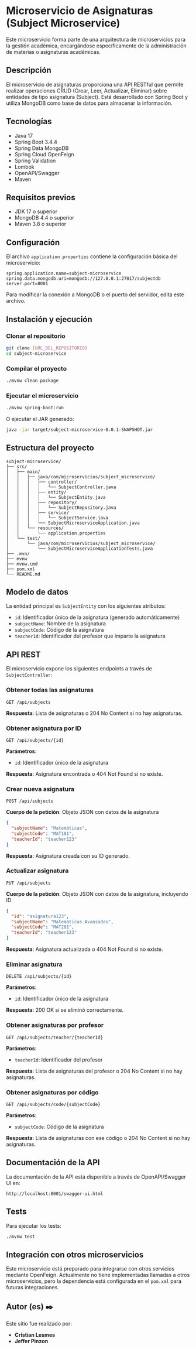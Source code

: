 # Microservicio de Asignaturas (Subject Microservice)

Este microservicio forma parte de una arquitectura de microservicios para la gestión académica, encargándose específicamente de la administración de materias o asignaturas académicas.

## Descripción

El microservicio de asignaturas proporciona una API RESTful que permite realizar operaciones CRUD (Crear, Leer, Actualizar, Eliminar) sobre entidades de tipo asignatura (Subject). Está desarrollado con Spring Boot y utiliza MongoDB como base de datos para almacenar la información.

## Tecnologías

- Java 17
- Spring Boot 3.4.4
- Spring Data MongoDB
- Spring Cloud OpenFeign
- Spring Validation
- Lombok
- OpenAPI/Swagger
- Maven

## Requisitos previos

- JDK 17 o superior
- MongoDB 4.4 o superior
- Maven 3.8 o superior

## Configuración

El archivo `application.properties` contiene la configuración básica del microservicio:

```properties
spring.application.name=subject-microservice
spring.data.mongodb.uri=mongodb://127.0.0.1:27017/subjectdb
server.port=8001
```

Para modificar la conexión a MongoDB o el puerto del servidor, edita este archivo.

## Instalación y ejecución

### Clonar el repositorio

```bash
git clone [URL_DEL_REPOSITORIO]
cd subject-microservice
```

### Compilar el proyecto

```bash
./mvnw clean package
```

### Ejecutar el microservicio

```bash
./mvnw spring-boot:run
```

O ejecutar el JAR generado:

```bash
java -jar target/subject-microservice-0.0.1-SNAPSHOT.jar
```

## Estructura del proyecto

```
subject-microservice/
├── src/
│   ├── main/
│   │   ├── java/com/microservicios/subject_microservice/
│   │   │   ├── controller/
│   │   │   │   └── SubjectController.java
│   │   │   ├── entity/
│   │   │   │   └── SubjectEntity.java
│   │   │   ├── repository/
│   │   │   │   └── SubjectRepository.java
│   │   │   ├── service/
│   │   │   │   └── SubjectService.java
│   │   │   └── SubjectMicroserviceApplication.java
│   │   └── resources/
│   │       └── application.properties
│   └── test/
│       └── java/com/microservicios/subject_microservice/
│           └── SubjectMicroserviceApplicationTests.java
├── .mvn/
├── mvnw
├── mvnw.cmd
├── pom.xml
└── README.md
```

## Modelo de datos

La entidad principal es `SubjectEntity` con los siguientes atributos:

- `id`: Identificador único de la asignatura (generado automáticamente)
- `subjectName`: Nombre de la asignatura
- `subjectCode`: Código de la asignatura
- `teacherId`: Identificador del profesor que imparte la asignatura

## API REST

El microservicio expone los siguientes endpoints a través de `SubjectController`:

### Obtener todas las asignaturas

```
GET /api/subjects
```

**Respuesta**: Lista de asignaturas o 204 No Content si no hay asignaturas.

### Obtener asignatura por ID

```
GET /api/subjects/{id}
```

**Parámetros**:
- `id`: Identificador único de la asignatura

**Respuesta**: Asignatura encontrada o 404 Not Found si no existe.

### Crear nueva asignatura

```
POST /api/subjects
```

**Cuerpo de la petición**: Objeto JSON con datos de la asignatura
```json
{
  "subjectName": "Matemáticas",
  "subjectCode": "MAT101",
  "teacherId": "teacher123"
}
```

**Respuesta**: Asignatura creada con su ID generado.

### Actualizar asignatura

```
PUT /api/subjects
```

**Cuerpo de la petición**: Objeto JSON con datos de la asignatura, incluyendo ID
```json
{
  "id": "asignatura123",
  "subjectName": "Matemáticas Avanzadas",
  "subjectCode": "MAT201",
  "teacherId": "teacher123"
}
```

**Respuesta**: Asignatura actualizada o 404 Not Found si no existe.

### Eliminar asignatura

```
DELETE /api/subjects/{id}
```

**Parámetros**:
- `id`: Identificador único de la asignatura

**Respuesta**: 200 OK si se eliminó correctamente.

### Obtener asignaturas por profesor

```
GET /api/subjects/teacher/{teacherId}
```

**Parámetros**:
- `teacherId`: Identificador del profesor

**Respuesta**: Lista de asignaturas del profesor o 204 No Content si no hay asignaturas.

### Obtener asignaturas por código

```
GET /api/subjects/code/{subjectCode}
```

**Parámetros**:
- `subjectCode`: Código de la asignatura

**Respuesta**: Lista de asignaturas con ese código o 204 No Content si no hay asignaturas.

## Documentación de la API

La documentación de la API está disponible a través de OpenAPI/Swagger UI en:

```
http://localhost:8001/swagger-ui.html
```

## Tests

Para ejecutar los tests:

```bash
./mvnw test
```

## Integración con otros microservicios

Este microservicio está preparado para integrarse con otros servicios mediante OpenFeign. Actualmente no tiene implementadas llamadas a otros microservicios, pero la dependencia está configurada en el `pom.xml` para futuras integraciones.

## Autor (es) ✒️

Este sitio fue realizado por:

* **Cristian Lesmes**
* **Jeffer Pinzon**
